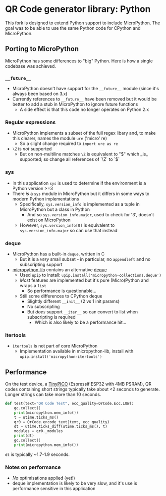 # QR Code generator library: Python

This fork is designed to extend Python support to include MicroPython. The goal was to be able to use the same Python code for CPython and MicroPython.

## Porting to MicroPython

MicroPython has some differences to "big" Python.  Here is how a single codebase was achieved.

### `__future__`

* MicroPython doesn't have support for the `__future__` module (since it's always been based on 3.x)
* Currently references to `__future__` have been removed but it would be better to add a stub in MicroPython to ignore future functions
  * A side effect is that this code no longer operates on Python 2.x

### Regular expressions

* MicroPython implements a subset of the full regex libary and, to make this clearer, names the module `ure` ('micro' re)
  * So a slight change required to `import ure as re`
* `\Z` is _not_ supported
  * But on non-multiline matches `\Z` is equivalent to "$" which _is_ supported; so change all references of `\Z` to `$`

### sys

* In this application `sys` is used to determine if the environment is a Python version >=3
* There _is_ a `sys` module in MicroPython but it differs in some ways to modern Python implementations
  * Specifically, `sys.version_info` is implemented as a tuple in MicroPython but a class in Python
    * And so `sys.version_info.major`, used to check for '3', doesn't exist on MicroPython
  * However, `sys.version_info[0]` is equivalent to `sys.version_info.major` so can use that instead

### deque

* MicroPython has a built-in `deque`, written in C
  * But it is a _very_ small subset - in particular, no `appendleft` and no subscripting support
* [micropython-lib](https://github.com/micropython/micropython-lib) contains an alternative [deque](https://github.com/micropython/micropython-lib/tree/master/collections.deque)
  * Used `upip` to install: `upip.install('micropython-collections.deque')`
  * _Most_ features are implemented but it's pure (Micro)Python and wraps a `list`
    * So performance is questionable...
  * Still some differences to CPython deque
    * Slightly different `__init__` (2 vs 1 init params)
    * No subscripting 
    * But _does_ support `__iter__` so can convert to list when subscripting is required
      * Which is also likely to be a performance hit...

### itertools

* `itertools` is not part of core MicroPython
  * Implementation available in micropython-lib, install with `upip.install('micropython-itertools')`

## Performance

On the test device, a [TinyPICO](https://www.crowdsupply.com/unexpected-maker/tinypico) (Espressif ESP32 with 4MB PSRAM), QR codes containing short strings typically take about <2 seconds to generate. Longer strings can take more than 10 seconds. 

```python
def test(text="QR Code Test", ecc_quality=QrCode.Ecc.LOW):
    gc.collect()
    print(micropython.mem_info())
    t = utime.ticks_ms()
    qr0 = QrCode.encode_text(text, ecc_quality)
    dt = utime.ticks_diff(utime.ticks_ms(), t)
    modules = qr0._modules
    print(dt)
    gc.collect()
    print(micropython.mem_info())
```

`dt` is typically ~1.7-1.9 seconds.

### Notes on performance

* _No_ optimisations applied (yet!)
* deque implementation is likely to be very slow, and it's use is performance sensitive in this application

